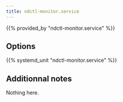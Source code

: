 ```yaml
---
title: ndctl-monitor.service
---
```


{{% provided_by "ndctl-monitor.service" %}}

## Options

{{% systemd_unit "ndctl-monitor.service" %}}

## Additionnal notes

Nothing here.